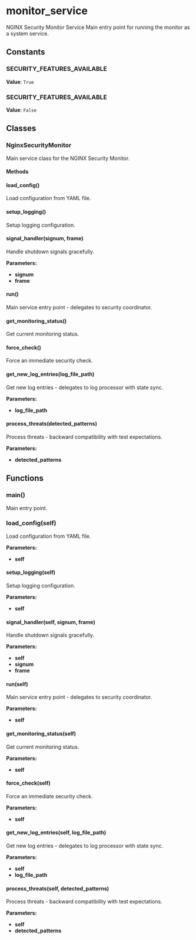 # monitor_service

NGINX Security Monitor Service
Main entry point for running the monitor as a system service.

## Constants

### SECURITY_FEATURES_AVAILABLE

**Value**: `True`

### SECURITY_FEATURES_AVAILABLE

**Value**: `False`

## Classes

### NginxSecurityMonitor

Main service class for the NGINX Security Monitor.

#### Methods

#### load_config()

Load configuration from YAML file.

#### setup_logging()

Setup logging configuration.

#### signal_handler(signum, frame)

Handle shutdown signals gracefully.

**Parameters:**

- **signum**
- **frame**

#### run()

Main service entry point - delegates to security coordinator.

#### get_monitoring_status()

Get current monitoring status.

#### force_check()

Force an immediate security check.

#### get_new_log_entries(log_file_path)

Get new log entries - delegates to log processor with state sync.

**Parameters:**

- **log_file_path**

#### process_threats(detected_patterns)

Process threats - backward compatibility with test expectations.

**Parameters:**

- **detected_patterns**

## Functions

### main()

Main entry point.

### load_config(self)

Load configuration from YAML file.

**Parameters:**

- **self**

#### setup_logging(self)

Setup logging configuration.

**Parameters:**

- **self**

#### signal_handler(self, signum, frame)

Handle shutdown signals gracefully.

**Parameters:**

- **self**
- **signum**
- **frame**

#### run(self)

Main service entry point - delegates to security coordinator.

**Parameters:**

- **self**

#### get_monitoring_status(self)

Get current monitoring status.

**Parameters:**

- **self**

#### force_check(self)

Force an immediate security check.

**Parameters:**

- **self**

#### get_new_log_entries(self, log_file_path)

Get new log entries - delegates to log processor with state sync.

**Parameters:**

- **self**
- **log_file_path**

#### process_threats(self, detected_patterns)

Process threats - backward compatibility with test expectations.

**Parameters:**

- **self**
- **detected_patterns**
